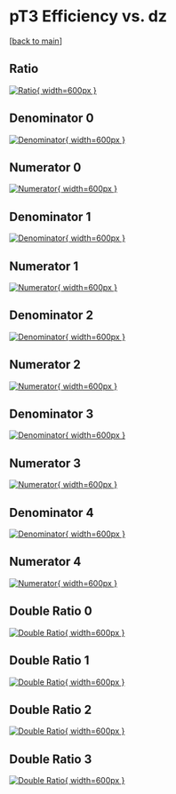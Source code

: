 # pT3 Efficiency vs. dz

[[back to main](./)]



## Ratio

[![Ratio](../mtv/var/pT3_base_11_0_eff_dz.png){ width=600px }](../mtv/var/pT3_base_11_0_eff_dz.pdf)

## Denominator 0

[![Denominator](../mtv/den/pT3_base_11_0_eff_dz_den0.png){ width=600px }](../mtv/den/pT3_base_11_0_eff_dz_den0.pdf)

## Numerator 0

[![Numerator](../mtv/num/pT3_base_11_0_eff_dz_num0.png){ width=600px }](../mtv/num/pT3_base_11_0_eff_dz_num0.pdf)

## Denominator 1

[![Denominator](../mtv/den/pT3_base_11_0_eff_dz_den1.png){ width=600px }](../mtv/den/pT3_base_11_0_eff_dz_den1.pdf)

## Numerator 1

[![Numerator](../mtv/num/pT3_base_11_0_eff_dz_num1.png){ width=600px }](../mtv/num/pT3_base_11_0_eff_dz_num1.pdf)

## Denominator 2

[![Denominator](../mtv/den/pT3_base_11_0_eff_dz_den2.png){ width=600px }](../mtv/den/pT3_base_11_0_eff_dz_den2.pdf)

## Numerator 2

[![Numerator](../mtv/num/pT3_base_11_0_eff_dz_num2.png){ width=600px }](../mtv/num/pT3_base_11_0_eff_dz_num2.pdf)

## Denominator 3

[![Denominator](../mtv/den/pT3_base_11_0_eff_dz_den3.png){ width=600px }](../mtv/den/pT3_base_11_0_eff_dz_den3.pdf)

## Numerator 3

[![Numerator](../mtv/num/pT3_base_11_0_eff_dz_num3.png){ width=600px }](../mtv/num/pT3_base_11_0_eff_dz_num3.pdf)

## Denominator 4

[![Denominator](../mtv/den/pT3_base_11_0_eff_dz_den4.png){ width=600px }](../mtv/den/pT3_base_11_0_eff_dz_den4.pdf)

## Numerator 4

[![Numerator](../mtv/num/pT3_base_11_0_eff_dz_num4.png){ width=600px }](../mtv/num/pT3_base_11_0_eff_dz_num4.pdf)

## Double Ratio 0

[![Double Ratio](../mtv/ratio/pT3_base_11_0_eff_dz_ratio0.png){ width=600px }](../mtv/ratio/pT3_base_11_0_eff_dz_ratio0.pdf)

## Double Ratio 1

[![Double Ratio](../mtv/ratio/pT3_base_11_0_eff_dz_ratio1.png){ width=600px }](../mtv/ratio/pT3_base_11_0_eff_dz_ratio1.pdf)

## Double Ratio 2

[![Double Ratio](../mtv/ratio/pT3_base_11_0_eff_dz_ratio2.png){ width=600px }](../mtv/ratio/pT3_base_11_0_eff_dz_ratio2.pdf)

## Double Ratio 3

[![Double Ratio](../mtv/ratio/pT3_base_11_0_eff_dz_ratio3.png){ width=600px }](../mtv/ratio/pT3_base_11_0_eff_dz_ratio3.pdf)

